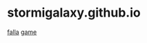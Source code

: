 # stormigalaxy.github.io

[falla](https://stormigalaxy11.github.io/falla/index.html)
[game](https://stormigalaxy11.github.io/game_azul/index.html)
